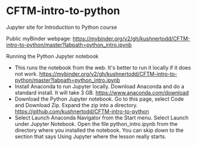 # CFTM-intro-to-python
Jupyter site for Introduction to Python course

Public myBinder webpage:
https://mybinder.org/v2/gh/kushnertodd/CFTM-intro-to-python/master?labpath=python_intro.ipynb

Running the Python Jupyter notebook

- This runs the notebook from the web. It's better to run it locally if it does not work.
https://mybinder.org/v2/gh/kushnertodd/CFTM-intro-to-python/master?labpath=python_intro.ipynb
- Install Anaconda to run Jupyter locally. Download Anaconda and do a standard install. It will take 3 GB.
https://www.anaconda.com/download
- Download the Python Jupyter notebook. Go to this page, select Code and Download Zip. Expand the zip into a directory.
https://github.com/kushnertodd/CFTM-intro-to-python
-  Select Launch Anaconda Navigator from the Start menu. Select Launch under Jupyter Notebook. Open the file python_intro.ipynb from the directory where you installed the notebook. You can skip down to the section that says Using Jupyter where the lesson really starts.

